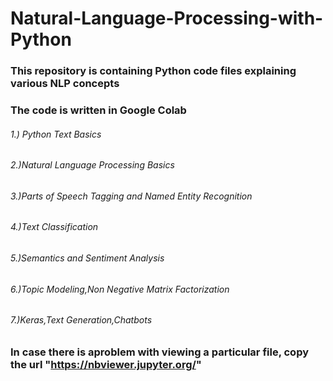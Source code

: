 # Natural-Language-Processing-with-Python

### This repository is containing Python code files explaining various NLP concepts

### The code is written in Google Colab
###### 1.) Python Text Basics
###### 2.)Natural Language Processing Basics
###### 3.)Parts of Speech Tagging and Named Entity Recognition
###### 4.)Text Classification
###### 5.)Semantics and Sentiment Analysis
###### 6.)Topic Modeling,Non Negative Matrix Factorization
###### 7.)Keras,Text Generation,Chatbots

### In case there is aproblem with viewing a particular file, copy the url "https://nbviewer.jupyter.org/"
